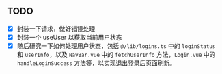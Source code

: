 ## TODO
- [x] 封装一下请求，做好错误处理
- [x] 封装一个 useUser 以获取当前用户状态
- [x] 随后研究一下如何处理用户状态，包括 `@/lib/logins.ts` 中的 `loginStatus` 和 `userInfo`，以及 `NavBar.vue` 中的 `fetchUserInfo` 方法，`Login.vue` 中的 `handleLoginSuccess` 方法等，以实现退出登录后页面刷新。